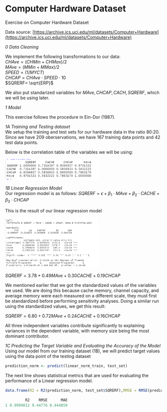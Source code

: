 # Computer Hardware Dataset
Exercise on Computer Hardware Dataset

Data source: [https://archive.ics.uci.edu/ml/datasets/Computer+Hardware](https://archive.ics.uci.edu/ml/datasets/Computer+Hardware)

*0 Data Cleaning*

We implement the following transformations to our data:<br>
$CHAve=(CHMin+CHMax)/2$ <br>
$MAve=(MMin+MMax)/2$ <br>
$SPEED= (1/MYCT)$ <br>
$CHCAP=CHAve\cdot SPEED\cdot10$<br>
$SQRERF= \sqrt{ERP}$

We also put standarized variables for $MAve, CHCAP, CACH, SQRERF$, which we will be using later.

*1 Model*

This exercise follows the procedure in Ein-Dor (1987).

*1A Training and Testing dataset*<br>
We setup the training and test sets for our hardware data in the ratio 80:20. Since we have 209 oberservations, we have 167 training data points and 42 test data points.

Below is the correlation table of the variables we will be using:

<img
  src="https://github.com/apmiravite/Computer-Hardware-Dataset-ML/blob/main/images/correlation.png"
  alt="Alt text"
  title="Optional title"
  style="display: inline-block; margin: 0 auto; max-width: 300px">
  
*1B Linear Regression Model*<br>
Our regression model is as follows: $SQRERF = \epsilon + \beta_1\cdot MAve + \beta_2\cdot CACHE + \beta_3\cdot CHCAP$ 

This is the result of our linear regression model

<img
  src="https://github.com/apmiravite/Computer-Hardware-Dataset-ML/blob/main/images/linear_training.png"
  alt="Alt text"
  title="Optional title"
  style="display: inline-block; margin: 0 auto; max-width: 300px">

 $SQRERF = 3.78 + 0.49 MAve + 0.30 CACHE + 0.19 CHCAP$ 
 
We mentioned earlier that we got the standardized values of the variables we used. We are doing this because cache memory, channel capacity, and average
memory were each measured on a different scale, they must first be standardized before performing sensitivity analyses. 
Doing a similar run using the standardized values, we get this result:
 
 $SQRERF = 6.80 + 0.72 MAve + 0.24 CACHE + 0.16 CHCAP$ 
 
 All three independent variables contribute significantly to explaining variances in the dependent variable, with memory size being the most dominant contributor.
 
 *1C Predicting the Target Variable and Evaluating the Accuracy of the Model*<br>
  Using our model from our training dataset (1B), we will predict target values using the data point of the testing dataset
  
```R
prediction_norm <- predict(linear_norm_train, test_set)
```

The next line shows statistical metrics that are used for evaluating the performance of a Linear regression model.<br> 
```R
data.frame(R2 = R2(prediction_norm, test_set$SQRERF),RMSE = RMSE(prediction_norm, test_set$SQRERF), MAE = MAE(prediction_norm, test_set$SQRERF))
```

```R
         R2    RMSE      MAE
1 0.9999812 9.44776 8.444859
```
